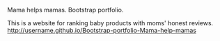 Mama helps mamas. Bootstrap portfolio.

This is a website for ranking baby products with moms' honest reviews.
http://username.github.io/Bootstrap-portfolio-Mama-help-mamas
